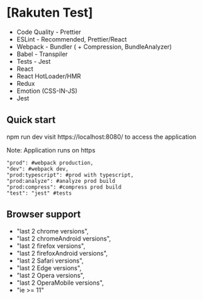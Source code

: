 # [Rakuten Test]

-   Code Quality - Prettier
-   ESLint - Recommended, Prettier/React
-   Webpack - Bundler ( + Compression, BundleAnalyzer)
-   Babel - Transpiler
-   Tests - Jest
-   React
-   React HotLoader/HMR
-   Redux
-   Emotion (CSS-IN-JS)
-   Jest

## Quick start

npm run dev
visit https://localhost:8080/ to access the application

Note: Application runs on https

```
"prod": #webpack production,
"dev": #webpack dev,
"prod:typescript": #prod with typescript,
"prod:analyze": #analyze prod build
"prod:compress": #compress prod build
"test": "jest" #tests

```

## Browser support

-   "last 2 chrome versions",
-   "last 2 chromeAndroid versions",
-   "last 2 firefox versions",
-   "last 2 firefoxAndroid versions",
-   "last 2 Safari versions",
-   "last 2 Edge versions",
-   "last 2 Opera versions",
-   "last 2 OperaMobile versions",
-   "ie >= 11"
